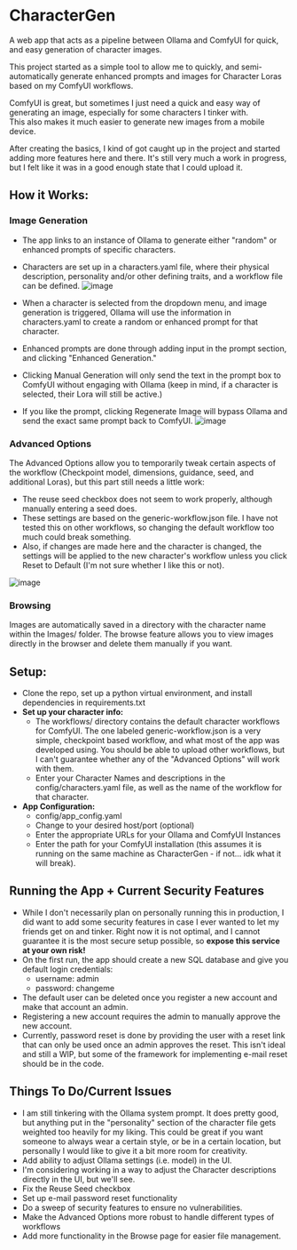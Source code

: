 # CharacterGen
A web app that acts as a pipeline between Ollama and ComfyUI for quick, and easy generation of character images.

This project started as a simple tool to allow me to quickly, and semi-automatically generate enhanced prompts and images for Character Loras based on my ComfyUI workflows.

ComfyUI is great, but sometimes I just need a quick and easy way of generating an image, especially for some characters I tinker with.  
This also makes it much easier to generate new images from a mobile device.

After creating the basics, I kind of got caught up in the project and started adding more features here and there.
It's still very much a work in progress, but I felt like it was in a good enough state that I could upload it. 

## How it Works:
### Image Generation
- The app links to an instance of Ollama to generate either "random" or enhanced prompts of specific characters. 
- Characters are set up in a characters.yaml file, where their physical description, personality and/or other defining traits, and a workflow file can be defined.
![image](https://github.com/user-attachments/assets/1c98e810-2db8-4a94-a035-22297cd8fe8c)


- When a character is selected from the dropdown menu, and image generation is triggered, Ollama will use the information in characters.yaml to create a random or enhanced prompt for that character.
- Enhanced prompts are done through adding input in the prompt section, and clicking "Enhanced Generation."
- Clicking Manual Generation will only send the text in the prompt box to ComfyUI without engaging with Ollama (keep in mind, if a character is selected, their Lora will still be active.)
- If you like the prompt, clicking Regenerate Image will bypass Ollama and send the exact same prompt back to ComfyUI. 
![image](https://github.com/user-attachments/assets/36296782-56a9-46b4-8827-b8202465a314)


### Advanced Options
The Advanced Options allow you to temporarily tweak certain aspects of the workflow (Checkpoint model, dimensions, guidance, seed, and additional Loras), but this part still needs a little work:
- The reuse seed checkbox does not seem to work properly, although manually entering a seed does.
- These settings are based on the generic-workflow.json file. I have not tested this on other workflows, so changing the default workflow too much could break something.
- Also, if changes are made here and the character is changed, the settings will be applied to the new character's workflow unless you click Reset to Default (I'm not sure whether I like this or not).
  
 ![image](https://github.com/user-attachments/assets/7aaaa8e7-460f-4ed4-b7db-12aee1d1d9e2)

### Browsing
Images are automatically saved in a directory with the character name within the Images/ folder. The browse feature allows you to view images directly in the browser and delete them manually if you want. 


## Setup:
- Clone the repo, set up a python virtual environment, and install dependencies in requirements.txt
- **Set up your character info:**
  - The workflows/ directory contains the default character workflows for ComfyUI. The one labeled generic-workflow.json is a very simple, checkpoint based workflow, and what most of the app was developed using. You should be able to upload other workflows, but I can't guarantee whether any of the "Advanced Options" will work with them.
  - Enter your Character Names and descriptions in the config/characters.yaml file, as well as the name of the workflow for that character.
- **App Configuration:**
  - config/app_config.yaml
  - Change to your desired host/port (optional)
  - Enter the appropriate URLs for your Ollama and ComfyUI Instances
  - Enter the path for your ComfyUI installation (this assumes it is running on the same machine as CharacterGen - if not... idk what it will break).

## **Running the App + Current Security Features**
  - While I don't necessarily plan on personally running this in production, I did want to add some security features in case I ever wanted to let my friends get on and tinker. Right now it is not optimal, and I cannot guarantee it is the most secure setup possible, so **expose this service at your own risk!**
  - On the first run, the app should create a new SQL database and give you default login credentials:
    - username: admin
    - password: changeme
  - The default user can be deleted once you register a new account and make that account an admin.
  - Registering a new account requires the admin to manually approve the new account.
  - Currently, password reset is done by providing the user with a reset link that can only be used once an admin approves the reset. This isn't ideal and still a WIP, but some of the framework for implementing e-mail reset should be in the code. 
 
## **Things To Do/Current Issues**
  - I am still tinkering with the Ollama system prompt. It does pretty good, but anything put in the "personality" section of the character file gets weighted too heavily for my liking. This could be great if you want someone to always wear a certain style, or be in a certain location, but personally I would like to give it a bit more room for creativity.
  - Add ability to adjust Ollama settings (i.e. model) in the UI.
  - I'm considering working in a way to adjust the Character descriptions directly in the UI, but we'll see.
  - Fix the Reuse Seed checkbox
  - Set up e-mail password reset functionality
  - Do a sweep of security features to ensure no vulnerabilities.
  - Make the Advanced Options more robust to handle different types of workflows
  - Add more functionality in the Browse page for easier file management.
